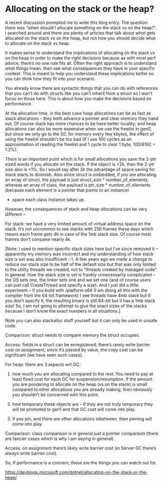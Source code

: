 <h1>Allocating on the stack or the heap?</h1>

A recent discussion prompted me to write this blog entry. The question there was “when should I allocate something on the stack vs on the heap?”. 
I searched around and there are plenty of articles that talk about *what* gets allocated on the stack vs on the heap, but not how you should decide what to allocate on the stack vs heap.

It makes sense to understand the implications of allocating on the stack vs on the heap in order to make the right decisions because as with most perf advice, 
there’s no one rule fits all. Often the right approach is to understand what things mean, then see what consequences they have in your specific context. 
This is meant to help you understand these implications better so you can think how they fit into your scenario.

You already know there are syntactic things that you can do with references that you can’t do with structs like you can’t inherit from a struct so I won’t focus on those here. 
This is about how you make the decisions based on performance.

At the allocation time, in the best case heap allocations can be as fast as stack allocations – they both advance a pointer and clear memory they hand out. 
Of course stack has more chances to be have better locality; and heap allocations can also be more expensive when we use the freelist in gen0, 
but since we only go to the GC for memory every few kbytes, the effect of using the freelist shouldn’t be too bad (If I use 100 cycles as an approximation of reading the freelist 
and 1 cycle to clear 1 byte, 100/8192 = 1.2%).

There is an important point which is for small allocations you save the 2-ptr sized words if you allocate on the stack. If the object is >2k, then the 2-ptr size also is <1%. 
So I would say after 2k the advantage of space saving for stack starts to diminish. Also since struct is embedded, if you are allocating an array of struct, 
the payload is just struct_size * number_of_elements, whereas an array of class, the payload is ptr_size * number_of_elements (because each element is a pointer that points to an instance) 
+ space each class instance takes up.

However, the consequences of stack and heap allocations can be very different –

For stack: we have a very limited amount of virtual address space on the stack. 
It’s not uncommon to see stacks with 256 frames these days which means each frame gets 4k in case of the 1mb stack size. Of course most frames don’t consume nearly 4k.

[Note: I used to mention specific stack sizes here but I’ve since removed it – apparently my memory was incorrect and my understanding of how stack size is set was also insufficient :-). 
A few years ago we made a change to reduce our stack size to be half of the default size but that was only limited to the utility threads we created, 
not to “threads created by managed code” in general. How the stack size is set is frankly unnecessarily complicated – the OS sets one, the linker sets one and we set one 
(and of course users can just call CreateThread and specify a size). And I just did a little experiment – if you build with /platform:x64
 (I am doing all this with the compiler from the 64-bit framework) I see threads have 4mb stack but if you don’t specify it, 
 the resulting binary is still 64-bit but it has a 1mb stack size! So, I am not going to attempt to give the exact sizes of the stacks because I don’t know the exact numbers in all situations.]

Note you can also stackalloc stuff yourself but it can only be used in unsafe code.

Comparison: struct needs to compare memory the struct occupies.

Access: fields in a struct can be enregistered; there’s rarely write barrier cost on assignment; since it’s passed by value, the copy cost can be significant (we have seen such cases).

For heap: there are 3 aspects wrt GC:

1) how much you are allocating compared to the rest. You need to pay at least fixed cost for each GC for suspension/resumption. 
If the amount you are pondering to allocate on the heap (vs on the stack) is small compared to other allocations you are already making, 
then obviously you shouldn’t be concerned with this point.

2) how temporary these objects are – if they are not truly temporary they will be promoted to gen1 and that GC cost will come into play.

3) if you pin, and there are other allocations inbetween, then pinning will come into play.

Comparison: class comparison is in general just a pointer comparison (there are fancier cases which is why I am saying in general).

Access: on assignment there’s likely write barrier cost (in Server GC there’s always write barrier cost).

So, if performance is a concern, these are the things you can watch out for.

https://devblogs.microsoft.com/dotnet/allocating-on-the-stack-or-the-heap/
